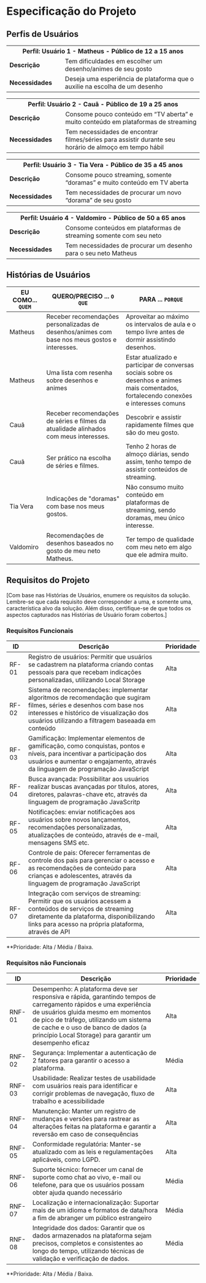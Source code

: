 # Especificação do Projeto

## Perfis de Usuários

<table>
<tbody>
<tr align=center>
<th colspan="2">Perfil: Usuário 1 - Matheus - Público de 12 a 15 anos </th>
</tr>
<tr>
<td width="150px"><b>Descrição</b></td>
<td width="600px">Tem dificuldades em escolher um desenho/animes de seu gosto</td>
</tr>
<tr>
<td><b>Necessidades</b></td>
<td>Deseja uma esperiência de plataforma que o auxilie na escolha de um desenho</td>
</tr>
</tbody>
</table>

<table>
<tbody>
<tr align=center>
<th colspan="2">Perfil: Usuário 2 - Cauã - Público de 19 a 25 anos </th>
</tr>
<tr>
<td width="150px"><b>Descrição</b></td>
<td width="600px">Consome pouco conteúdo em “TV aberta” e muito conteúdo em 
plataformas de streaming</td>
</tr>
<tr>
<td><b>Necessidades</b></td>
<td>Tem necessidades de encontrar filmes/séries para assistir durante 
seu horário de almoço em tempo hábil</td>
</tr>
</tbody>
</table>

<table>
<tbody>
<tr align=center>
<th colspan="2">Perfil: Usuário 3 - Tia Vera - Público de 35 a 45 anos </th>
</tr>
<tr>
<td width="150px"><b>Descrição</b></td>
<td width="600px">Consome pouco streaming, somente “doramas” e muito conteúdo 
em TV aberta</td>
</tr>
<tr>
<td><b>Necessidades</b></td>
<td>Tem necessidades de procurar um novo “dorama” de seu gosto
</td>
</tr>
</tbody>
</table>

<table>
<tbody>
<tr align=center>
<th colspan="2">Perfil: Usuário 4 - Valdomiro - Público de 50 a 65 anos </th>
</tr>
<tr>
<td width="150px"><b>Descrição</b></td>
<td width="600px">Consome conteúdos em plataformas de streaming somente com seu 
neto</td>
</tr>
<tr>
<td><b>Necessidades</b></td>
<td>Tem necessidades de procurar um desenho para o seu neto 
Matheus
</td>
</tr>
</tbody>
</table>

## Histórias de Usuários


|EU COMO... `QUEM`   | QUERO/PRECISO ... `O QUE` |PARA ... `PORQUE`                 |
|--------------------|---------------------------|----------------------------------|
| Matheus            | Receber recomendações personalizadas de desenhos/animes com base nos meus gostos e interesses. | Aproveitar ao máximo os intervalos de aula e o tempo livre antes de dormir assistindo desenhos.|
| Matheus            | Uma lista com resenha sobre desenhos e animes  | Estar atualizado e participar de conversas sociais sobre os desenhos e animes mais comentados, fortalecendo conexões e interesses comuns |
| Cauã               | Receber recomendações de séries e filmes da atualidade alinhados com meus interesses. | Descobrir e assistir rapidamente filmes que são do meu gosto. | 
| Cauã               | Ser prático na escolha de séries e filmes. | Tenho 2 horas de almoço diárias, sendo assim, tenho tempo de assistir conteúdos de streaming.  |
| Tia Vera           | Indicações de "doramas" com base nos meus gostos. | Não consumo muito conteúdo em plataformas de streaming, sendo doramas, meu único interesse.  |
| Valdomiro          | Recomendações de desenhos baseados no gosto de meu neto Matheus. | Ter tempo de qualidade com meu neto em algo que ele admira muito.  |


## Requisitos do Projeto

[Com base nas Histórias de Usuários, enumere os requisitos da solução. Lembre-se que cada requisito deve corresponder a uma, e somente uma, característica alvo da solução. Além disso, certifique-se de que todos os aspectos capturados nas Histórias de Usuário foram cobertos.]

### Requisitos Funcionais


|ID    | Descrição                | Prioridade |
|-------|---------------------------------|----|
| RF-01 |  Registro de usuários: Permitir que usuários se cadastrem na plataforma criando contas pessoais para que recebam indicações personalizadas, utilizando Local Storage   | Alta   | 
| RF-02 |  Sistema de recomendações: implementar algoritmos de recomendação que sugiram filmes, séries e desenhos com base nos interesses e histórico de visualização dos usuários utilizando a filtragem baseaada em conteúdo  | Alta   |
| RF-03 |  Gamificação: Implementar elementos de gamificação, como conquistas, pontos e níveis, para incentivar a participação dos usuários e aumentar o engajamento, através da linguagem de programação JavaScript  | Alta   |
| RF-04 |  Busca avançada: Possibilitar aos usuários realizar buscas avançadas por títulos, atores, diretores, palavras-chave etc, através da linguagem de programação JavaScritp  | Alta   |
| RF-05 |  Notificações: enviar notificações aos usuários sobre novos lançamentos, recomendações personalizadas, atualizações de conteúdo, através de e-mail, mensagens SMS etc.  | Alta   |
| RF-06 |  Controle de pais: Oferecer ferramentas de controle dos pais para gerenciar o acesso e as recomendações de conteúdo para crianças e adolescentes, através da linguagem de programação JavaScript  | Alta   |
| RF-07 |  Integração com serviços de streaming: Permitir que os usuários acessem a conteúdos de serviços de streaming diretamente da plataforma, disponibilizando links para acesso na própria plataforma, através de API   | Alta   |

**Prioridade: Alta / Média / Baixa. 

### Requisitos não Funcionais

|ID      | Descrição               |Prioridade |
|--------|-------------------------|----|
| RNF-01 |  Desempenho: A plataforma deve ser responsiva e rápida, garantindo tempos de carregamento rápidos e uma experiência de usuários gluida mesmo em momentos de pico de tráfego, utilizando um sistema de cache e o uso de banco de dados (a princípio Local Storage) para garantir um desempenho eficaz | Alta | 
| RNF-02 |  Segurança: Implementar a autenticação de 2 fatores para garantir o acesso a plataforma. | Média |
| RNF-03 |  Usabilidade: Realizar testes de usabilidade com usuários reais para identificar e corrigir problemas de navegação, fluxo de trabalho e acessibilidade | Alta |
| RNF-04 |  Manutenção: Manter um registro de mudanças e versões para rastrear as alterações feitas na plataforma e garantir a reversão em caso de consequências | Alta |
| RNF-05 |  Conformidade regulatória: Manter-se atualizado com as leis e regulamentações aplicáveis, como LGPD. | Alta |
| RNF-06 |  Suporte técnico: fornecer um canal de suporte como chat ao vivo, e-mail ou telefone, para que os usuários possam obter ajuda quando necessário | Média |
| RNF-07 |  Localização e internacionalização: Suportar mais de um idioma e formatos de data/hora a fim de abranger um público estrangeiro | Média |
| RNF-08 |  Integridade dos dados: Garantir que os dados armazenados na plataforma sejam precisos, completos e consistentes ao longo do tempo, utilizando técnicas de validação e verificação de dados. | Média |

**Prioridade: Alta / Média / Baixa. 


